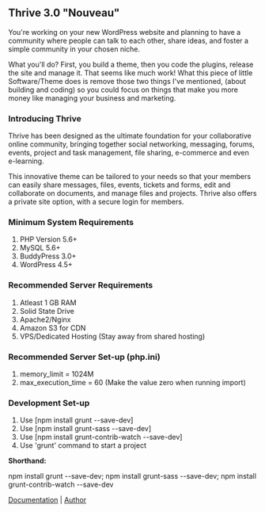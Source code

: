 <h2>Thrive 3.0 "Nouveau"</h2>

You're working on your new WordPress website and planning to have a community where people can talk to each other, share ideas, and foster a simple community in your chosen niche. 

What you'll do? First, you build a theme, then you code the plugins, release the site and manage it.  That seems like much work! What this piece of little Software/Theme does is remove those two things I've mentioned, (about building and coding) so you could focus on things that make you more money like managing your business and marketing.

<h3>Introducing Thrive</h3>

Thrive has been designed as the ultimate foundation for your collaborative online community, bringing together social networking, messaging, forums, events, project and task management, file sharing, e-commerce and even e-learning.

This innovative theme can be tailored to your needs so that your members can easily share messages, files, events, tickets and forms, edit and collaborate on documents, and manage files and projects. Thrive also offers a private site option, with a secure login for members.

<h3>Minimum System Requirements</h3>
<ol>
	<li>PHP Version 5.6+ </li>
	<li>MySQL 5.6+ </li>
	<li>BuddyPress 3.0+</li>
	<li>WordPress 4.5+</li>
</ol>

<h3>Recommended Server Requirements</h3>
<ol>
	<li>Atleast 1 GB RAM</li>
	<li>Solid State Drive</li>
	<li>Apache2/Nginx </li>
	<li>Amazon S3 for CDN</li>
	<li>VPS/Dedicated Hosting (Stay away from shared hosting)</li>
</ol>

<h3>Recommended Server Set-up (php.ini)</h3>
<ol>
	<li>memory_limit = 1024M</li>
	<li>max_execution_time = 60 (Make the value zero when running import)</li>
</ol>

<h3>Development Set-up</h3>

<ol>
	<li>Use [npm install grunt --save-dev]</li>
	<li>Use [npm install grunt-sass --save-dev]</li>
	<li>Use [npm install grunt-contrib-watch --save-dev]</li>
	<li>Use 'grunt' command to start a project</li>
</ol>
<p>
	<strong>
		Shorthand:
	</strong>
<p>
npm install grunt --save-dev; npm install grunt-sass --save-dev; npm install grunt-contrib-watch --save-dev 
</p>
<a href="https://dunhakdis.com/thrive-intranet-community-theme/">Documentation</a> | 
<a href="https://themeforest.net/user/dunhakdis?ref=dunhakdis&utm_src=thrive_readme">Author</a>

